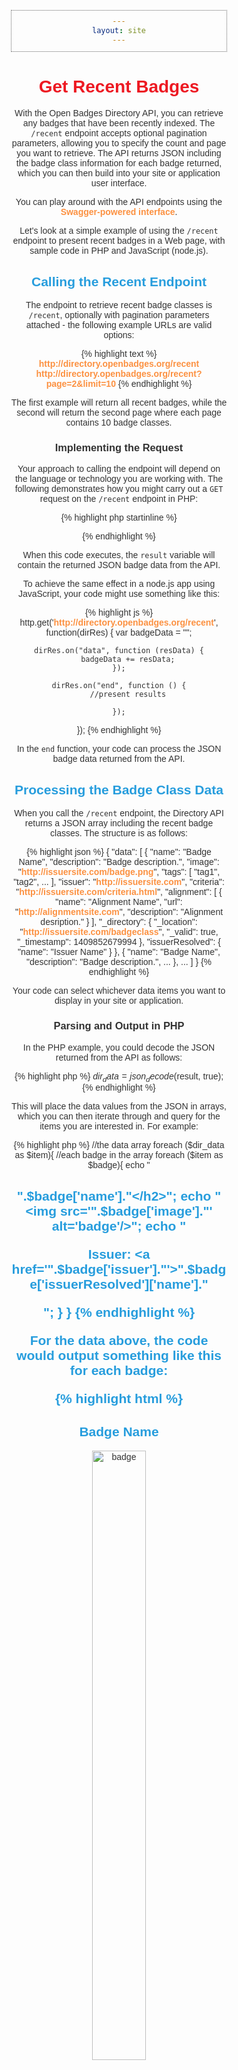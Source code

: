 ```yaml
---
layout: site
---
```


# Get Recent Badges

With the Open Badges Directory API, you can retrieve any badges that have been recently indexed. The `/recent` endpoint accepts optional pagination parameters, allowing you to specify the count and page you want to retrieve. The API returns JSON including the badge class information for each badge returned, which you can then build into your site or application user interface.

You can play around with the API endpoints using the [Swagger-powered interface](http://directory.openbadges.org/developers/api-explorer#!/search/recent).

Let's look at a simple example of using the `/recent` endpoint to present recent badges in a Web page, with sample code in PHP and JavaScript (node.js).

## Calling the Recent Endpoint

The endpoint to retrieve recent badge classes is `/recent`, optionally with pagination parameters attached - the following example URLs are valid options:

{% highlight text %}
http://directory.openbadges.org/recent
http://directory.openbadges.org/recent?page=2&limit=10
{% endhighlight %}

The first example will return all recent badges, while the second will return the second page where each page contains 10 badge classes.

### Implementing the Request

Your approach to calling the endpoint will depend on the language or technology you are working with. The following demonstrates how you might carry out a `GET` request on the `/recent` endpoint in PHP:

{% highlight php startinline %}
<?php

$curl = curl_init();
//recent endpoint url
$url="http://directory.openbadges.org/recent";
curl_setopt($curl, CURLOPT_URL, $url);
//store the result as a variable
curl_setopt($curl, CURLOPT_RETURNTRANSFER, 1);
$result = curl_exec($curl);
curl_close($curl);

?>
{% endhighlight %}

When this code executes, the `result` variable will contain the returned JSON badge data from the API. 

To achieve the same effect in a node.js app using JavaScript, your code might use something like this:

{% highlight js %}
http.get('http://directory.openbadges.org/recent', function(dirRes) {
	var badgeData = "";

	dirRes.on("data", function (resData) {
		badgeData += resData;
	});

	dirRes.on("end", function () {
		//present results
		
	});
});
{% endhighlight %}

In the `end` function, your code can process the JSON badge data returned from the API.

## Processing the Badge Class Data

When you call the `/recent` endpoint, the Directory API returns a JSON array including the recent badge classes. The structure is as follows:

{% highlight json %}
{
  "data": [
    {
      "name": "Badge Name",
      "description": "Badge description.",
      "image": "http://issuersite.com/badge.png",
      "tags": [
        "tag1",
        "tag2",
        ...
      ],
      "issuer": "http://issuersite.com",
      "criteria": "http://issuersite.com/criteria.html",
      "alignment": [
        {
          "name": "Alignment Name",
          "url": "http://alignmentsite.com",
          "description": "Alignment desription."
        }
      ],
      "_directory": {
        "_location": "http://issuersite.com/badgeclass",
        "_valid": true,
        "_timestamp": 1409852679994
      },
      "issuerResolved": {
        "name": "Issuer Name"
      }
    },
    {
      "name": "Badge Name",
      "description": "Badge description.",
      ...
    },
    ...
  ]
}
{% endhighlight %}

Your code can select whichever data items you want to display in your site or application.

### Parsing and Output in PHP

In the PHP example, you could decode the JSON returned from the API as follows:

{% highlight php %}
$dir_data = json_decode($result, true);
{% endhighlight %}

This will place the data values from the JSON in arrays, which you can then iterate through and query for the items you are interested in. For example:

{% highlight php %}
//the data array
foreach ($dir_data as $item){
  //each badge in the array
	foreach ($item as $badge){
		echo "<h2>".$badge['name']."</h2>";
		echo "<img src='".$badge['image']."' alt='badge'/>";
		echo "<p>Issuer: <a href='".$badge['issuer']."'>".$badge['issuerResolved']['name']."</a></p>";
	}
}
{% endhighlight %}

For the data above, the code would output something like this for each badge:

{% highlight html %}
<h2>Badge Name</h2>
<img src='http://issuersite.com/badge.png' alt='badge'/>
<p>Issuer: <a href='http://issuersite.com'>Issuer Name</a></p>
{% endhighlight %}

With a little extra markup plus some CSS, here is the result:

![dir-recent](https://cloud.githubusercontent.com/assets/6666370/4191774/3e7add88-3791-11e4-8876-54608a53457b.png)

Here's the code in a complete PHP page for reference:

{% highlight php %}
<!DOCTYPE html>
<html>
<head>
<style type='text/css'>
body, html {font-family:sans-serif; width:60%; margin:auto; text-align:center; color:#333333;}
a:link {text-decoration:none; font-weight:bold; color:#fc9141;}
h1 {color:#ed1922;}
h2 {color:#279ddd;}
div {padding:3%; margin:2%; border:1px dotted #666666;}
img {width:50%;}
</style>
</head>
<body>
<h1>BADGES</h1>

<?php

$curl = curl_init();
//recent endpoint url
$url="http://directory.openbadges.org/recent";
curl_setopt($curl, CURLOPT_URL, $url);
//store the result as a variable
curl_setopt($curl, CURLOPT_RETURNTRANSFER, 1);
$result = curl_exec($curl);
curl_close($curl);

$dir_data = json_decode($result, true);

//the data array
foreach ($dir_data as $item){
	//each badge in the array
	foreach ($item as $badge){
		echo "<div>";
		echo "<h2>".$badge['name']."</h2>";
		echo "<img src='".$badge['image']."' alt='badge'/>";
		echo "<p>Issuer: <a href='".$badge['issuer']."'>".$badge['issuerResolved']['name']."</a></p>";
		echo "</div>";
	}
}
?>

</body>
</html>
{% endhighlight %}

### Parsing and Output in Node

Let's do the same in a node.js app. Using the example above as a starting point, inside the `end` function we can parse the badge class data as follows:

{% highlight js %}
var badges = JSON.parse(badgeData).data;
{% endhighlight %}

Then, still in the same block, we can process the badge class contents as follows:

{% highlight js %}
var out="";
for(b=0; b<badges.length; b++){
	out+="<h2>"+badges[b].name+"</h2>";
	out+="<img src='"+badges[b].image+"' alt='badge'/>";
	out+="<p>Issuer: <a href='"+badges[b].issuer+"'>"+badges[b].issuerResolved.name+"</a></p>";
}
res.send(out);
{% endhighlight %}

With a little additional markup and CSS, the results are the same as the PHP example image above. A more complete code excerpt follows:

{% highlight js %}
app.get('/badges', function(req, res){
	
	http.get('http://directory.openbadges.org/recent', function(dirRes) {
		var badgeData = "";

		dirRes.on("data", function (resData) {
			badgeData += resData;
		});

		dirRes.on("end", function () {
			var badges = JSON.parse(badgeData).data;
			var b; var out="<!DOCTYPE html><html><head>"+
				"<style type='text/css'>"+
				"body, html {font-family:sans-serif; width:60%; margin:auto; text-align:center; color:#333333;}"+
				"a:link {text-decoration:none; font-weight:bold; color:#fc9141;}"+
				"h1 {color:#ed1922;}"+
				"h2 {color:#279ddd;}"+
				"div {padding:3%; margin:2%; border:1px dotted #666666;}"+
				"</style>"+
				"</head><body>"+
				"<h1>BADGES</h1>";
			for(b=0; b<badges.length; b++){
				out+="<div>";
				out+="<h2>"+badges[b].name+"</h2>";
				out+="<img src='"+badges[b].image+"' alt='badge'/>";
				out+="<p>Issuer: <a href='"+badges[b].issuer+"'>"+badges[b].issuerResolved.name+"</a></p>";
				out+="</div>";
			}
			out+="</body></html>";
			res.send(out);
		});
	});
});
{% endhighlight %}

## Conclusion

Although these simple examples produce trivial results, you can begin to see how you can use the Open Badges Directory API `/recent` endpoint to retrieve the badge class data for badges recently indexed, building the results into your own custom user interface.

To learn more about the badge class structure, see the [Specification](https://github.com/mozilla/openbadges-specification/blob/master/Assertion/latest.md#badgeclass).

For the other Directory endpoints, see [Retrieve Badges]('directory-api').
